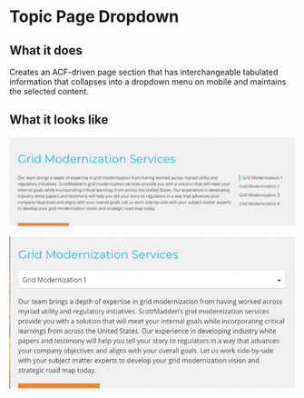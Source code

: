 # Topic Page Dropdown 

## What it does
Creates an ACF-driven page section that has interchangeable tabulated information that collapses into a dropdown menu on mobile and maintains the selected content.

## What it looks like
![](ss1.png)

![](ss2.png)